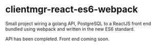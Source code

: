 # clientmgr-react-es6-webpack
Small project wiring a golang API, PostgreSQL to a ReactJS front end bundled using webpack and written in the new ES6 standard. 

API has been completed. Front end coming soon.
